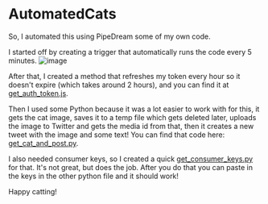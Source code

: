 # AutomatedCats

So,
I automated this using PipeDream some of my own code.

I started off by creating a trigger that automatically runs the code every 5 minutes.
![image](https://user-images.githubusercontent.com/66801986/229467375-c19f38b3-c637-458b-9442-7007527e717c.png)

After that, I created a method that refreshes my token every hour so it doesn't expire (which takes around 2 hours), and you can find it at [get_auth_token.js](https://github.com/5vl/AutomatedCats/blob/main/get_auth_token.js).

Then I used some Python because it was a lot easier to work with for this, it gets the cat image, saves it to a temp file which gets deleted later, uploads the image to Twitter and gets the media id from that, then it creates a new tweet with the image and some text! You can find that code here: [get_cat_and_post.py](https://github.com/5vl/AutomatedCats/blob/main/get_cat_and_post.py).

I also needed consumer keys, so I created a quick [get_consumer_keys.py](https://github.com/5vl/AutomatedCats/blob/main/get_consumer_keys.py) for that. It's not great, but does the job.
After you do that you can paste in the keys in the other python file and it should work!

Happy catting!
